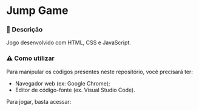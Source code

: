 # Jump Game

### 📌 Descrição
Jogo desenvolvido com HTML, CSS e JavaScript.

### ⚠ Como utilizar
Para manipular os códigos presentes neste repositório, você precisará ter:

- Navegador web (ex: Google Chrome);
- Editor de código-fonte (ex. Visual Studio Code).

Para jogar, basta acessar: 
